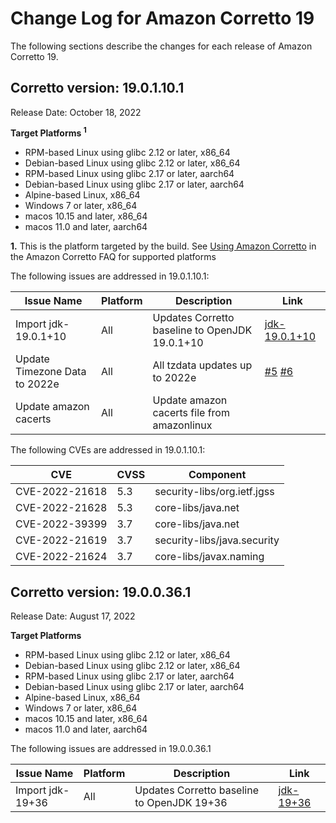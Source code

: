 # Change Log for Amazon Corretto 19

The following sections describe the changes for each release of Amazon Corretto 19.

## Corretto version: 19.0.1.10.1
Release Date: October 18, 2022

**Target Platforms <sup>1</sup>**

+ RPM-based Linux using glibc 2.12 or later, x86_64
+ Debian-based Linux using glibc 2.12 or later, x86_64
+ RPM-based Linux using glibc 2.17 or later, aarch64
+ Debian-based Linux using glibc 2.17 or later, aarch64
+ Alpine-based Linux, x86_64
+ Windows 7 or later, x86_64
+ macos 10.15 and later, x86_64
+ macos 11.0 and later, aarch64

**1.** This is the platform targeted by the build. See [Using Amazon Corretto](https://aws.amazon.com/corretto/faqs/#Using_Amazon_Corretto)
in the Amazon Corretto FAQ for supported platforms

The following issues are addressed in 19.0.1.10.1:

| Issue Name                                 | Platform | Description                                                                          | Link                                                                            |
|--------------------------------------------|----------|--------------------------------------------------------------------------------------|---------------------------------------------------------------------------------|
| Import jdk-19.0.1+10                       | All      | Updates Corretto baseline to OpenJDK 19.0.1+10                                       | [jdk-19.0.1+10](https://github.com/openjdk/jdk19u/releases/tag/jdk-19.0.1%2B10) |
| Update Timezone Data to 2022e              | All      | All tzdata updates up to 2022e                                                       | [#5](https://github.com/corretto/corretto-19/pull/5) [#6](https://github.com/corretto/corretto-19/pull/6) |
| Update amazon cacerts                      | All      | Update amazon cacerts file from amazonlinux                                          | |

The following CVEs are addressed in 19.0.1.10.1:

| CVE            | CVSS | Component                   |
|----------------|------|-----------------------------|
| CVE-2022-21618 | 5.3  | security-libs/org.ietf.jgss |
| CVE-2022-21628 | 5.3  | core-libs/java.net          |
| CVE-2022-39399 | 3.7  | core-libs/java.net          |
| CVE-2022-21619 | 3.7  | security-libs/java.security |
| CVE-2022-21624 | 3.7  | core-libs/javax.naming      |


## Corretto version: 19.0.0.36.1
Release Date: August 17, 2022

**Target Platforms**

+ RPM-based Linux using glibc 2.12 or later, x86_64
+ Debian-based Linux using glibc 2.12 or later, x86_64
+ RPM-based Linux using glibc 2.17 or later, aarch64
+ Debian-based Linux using glibc 2.17 or later, aarch64
+ Alpine-based Linux, x86_64
+ Windows 7 or later, x86_64
+ macos 10.15 and later, x86_64
+ macos 11.0 and later, aarch64


The following issues are addressed in 19.0.0.36.1

| Issue Name                                 | Platform | Description                                                                          | Link                                                                            |
|--------------------------------------------|----------|--------------------------------------------------------------------------------------|---------------------------------------------------------------------------------|
| Import jdk-19+36                           | All      | Updates Corretto baseline to OpenJDK 19+36                                           | [jdk-19+36](https://github.com/openjdk/jdk19/releases/tag/jdk-19%2B36)          |

